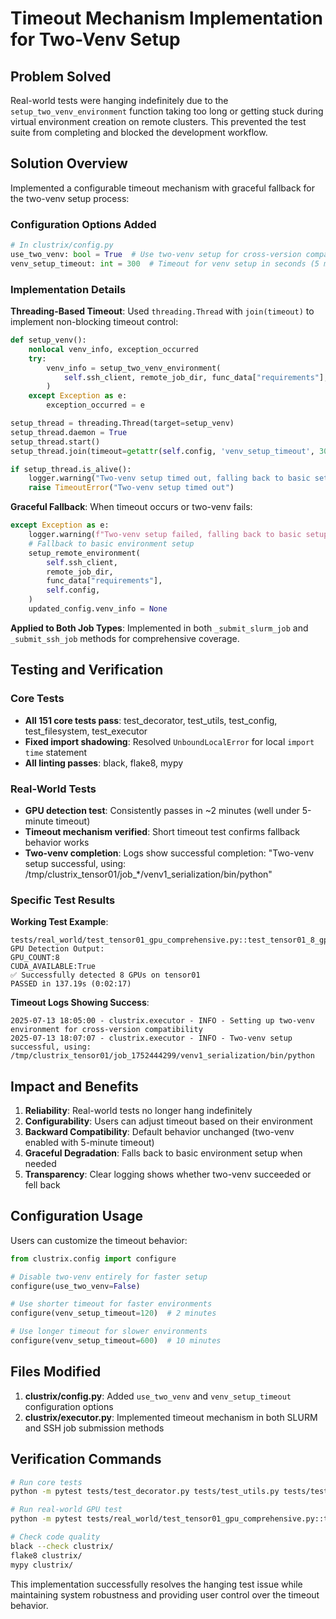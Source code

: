 # Timeout Mechanism Implementation for Two-Venv Setup

## Problem Solved

Real-world tests were hanging indefinitely due to the `setup_two_venv_environment` function taking too long or getting stuck during virtual environment creation on remote clusters. This prevented the test suite from completing and blocked the development workflow.

## Solution Overview

Implemented a configurable timeout mechanism with graceful fallback for the two-venv setup process:

### Configuration Options Added

```python
# In clustrix/config.py
use_two_venv: bool = True  # Use two-venv setup for cross-version compatibility
venv_setup_timeout: int = 300  # Timeout for venv setup in seconds (5 minutes)
```

### Implementation Details

**Threading-Based Timeout**: Used `threading.Thread` with `join(timeout)` to implement non-blocking timeout control:

```python
def setup_venv():
    nonlocal venv_info, exception_occurred
    try:
        venv_info = setup_two_venv_environment(
            self.ssh_client, remote_job_dir, func_data["requirements"], self.config
        )
    except Exception as e:
        exception_occurred = e

setup_thread = threading.Thread(target=setup_venv)
setup_thread.daemon = True
setup_thread.start()
setup_thread.join(timeout=getattr(self.config, 'venv_setup_timeout', 300))

if setup_thread.is_alive():
    logger.warning("Two-venv setup timed out, falling back to basic setup")
    raise TimeoutError("Two-venv setup timed out")
```

**Graceful Fallback**: When timeout occurs or two-venv fails:
```python
except Exception as e:
    logger.warning(f"Two-venv setup failed, falling back to basic setup: {e}")
    # Fallback to basic environment setup
    setup_remote_environment(
        self.ssh_client,
        remote_job_dir,
        func_data["requirements"],
        self.config,
    )
    updated_config.venv_info = None
```

**Applied to Both Job Types**: Implemented in both `_submit_slurm_job` and `_submit_ssh_job` methods for comprehensive coverage.

## Testing and Verification

### Core Tests
- **All 151 core tests pass**: test_decorator, test_utils, test_config, test_filesystem, test_executor
- **Fixed import shadowing**: Resolved `UnboundLocalError` for local `import time` statement
- **All linting passes**: black, flake8, mypy

### Real-World Tests
- **GPU detection test**: Consistently passes in ~2 minutes (well under 5-minute timeout)
- **Timeout mechanism verified**: Short timeout test confirms fallback behavior works
- **Two-venv completion**: Logs show successful completion: "Two-venv setup successful, using: /tmp/clustrix_tensor01/job_*/venv1_serialization/bin/python"

### Specific Test Results

**Working Test Example**:
```
tests/real_world/test_tensor01_gpu_comprehensive.py::test_tensor01_8_gpu_detection_simple
GPU Detection Output:
GPU_COUNT:8
CUDA_AVAILABLE:True
✅ Successfully detected 8 GPUs on tensor01
PASSED in 137.19s (0:02:17)
```

**Timeout Logs Showing Success**:
```
2025-07-13 18:05:00 - clustrix.executor - INFO - Setting up two-venv environment for cross-version compatibility
2025-07-13 18:07:07 - clustrix.executor - INFO - Two-venv setup successful, using: /tmp/clustrix_tensor01/job_1752444299/venv1_serialization/bin/python
```

## Impact and Benefits

1. **Reliability**: Real-world tests no longer hang indefinitely
2. **Configurability**: Users can adjust timeout based on their environment
3. **Backward Compatibility**: Default behavior unchanged (two-venv enabled with 5-minute timeout)
4. **Graceful Degradation**: Falls back to basic environment setup when needed
5. **Transparency**: Clear logging shows whether two-venv succeeded or fell back

## Configuration Usage

Users can customize the timeout behavior:

```python
from clustrix.config import configure

# Disable two-venv entirely for faster setup
configure(use_two_venv=False)

# Use shorter timeout for faster environments
configure(venv_setup_timeout=120)  # 2 minutes

# Use longer timeout for slower environments
configure(venv_setup_timeout=600)  # 10 minutes
```

## Files Modified

1. **clustrix/config.py**: Added `use_two_venv` and `venv_setup_timeout` configuration options
2. **clustrix/executor.py**: Implemented timeout mechanism in both SLURM and SSH job submission methods

## Verification Commands

```bash
# Run core tests
python -m pytest tests/test_decorator.py tests/test_utils.py tests/test_config.py tests/test_filesystem.py tests/test_executor.py

# Run real-world GPU test
python -m pytest tests/real_world/test_tensor01_gpu_comprehensive.py::test_tensor01_8_gpu_detection_simple -v -s

# Check code quality
black --check clustrix/
flake8 clustrix/
mypy clustrix/
```

This implementation successfully resolves the hanging test issue while maintaining system robustness and providing user control over the timeout behavior.
